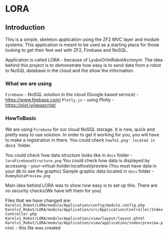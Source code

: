 LORA
=======================

Introduction
------------
This is a simple, skeleton application using the ZF2 MVC layer and module
systems. This application is meant to be used as a starting place for those
looking to get their feet wet with ZF2, Firebase and NoSQL.

Application is called LORA - because of LyuboOrlinRobotAcronym. The idea behind this project is to demonstrate
how easy is to send data from a robot to NoSQL database in the cloud and the show the information.



### What we are using

`Firebase` - NoSQL solution in the cloud (Google based service) - https://www.firebase.com/
`Plotly.js` - using Plotly - https://plot.ly/javascript/

### HowToBasic

We are using `Firebase` for our cloud NoSQL storage. It is new, quick and pretty easy to use solution. In order to get it
working for you, you will have to make a registration in there. You could check `howTo1.png' located in `docs` folder.

You could check how data structure looks like in `docs` folder - `loraFirebaseStructure.png`
You could check how data is displayed by accessing - your-virtual-holder.localhost/preview (You must have data in your db to see the graphic)
Sample graphic data located in `docs` folder - `dummyDataPreview.png`

Main idea behind LORA was to show how easy is to set up this. There are no security checks(We have left them for you)

Files that we have changed are:
`Karelv1_Robot/LORA/module/Application/config/module.config.php`
`Karelv1_Robot/LORA/module/Application/src/Application/Controller/IndexController.php`
`Karelv1_Robot/LORA/module/Application/view/layout/layout.phtml`
`Karelv1_Robot/LORA/module/Application/view/application/index/preview.phtml` - this file was created